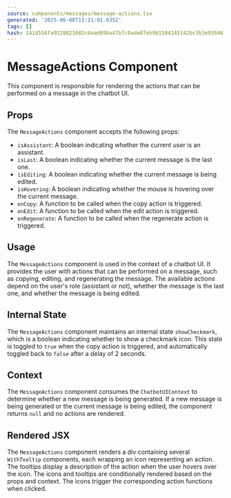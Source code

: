 ```yaml
---
source: components/messages/message-actions.tsx
generated: '2025-06-08T13:21:01.635Z'
tags: []
hash: 141d556fa9228821602c6aad89ba47b7c8ade87eb9b1504145142bc3b3e93046
---
```

# MessageActions Component

This component is responsible for rendering the actions that can be performed on a message in the chatbot UI.

## Props

The `MessageActions` component accepts the following props:

- `isAssistant`: A boolean indicating whether the current user is an assistant.
- `isLast`: A boolean indicating whether the current message is the last one.
- `isEditing`: A boolean indicating whether the current message is being edited.
- `isHovering`: A boolean indicating whether the mouse is hovering over the current message.
- `onCopy`: A function to be called when the copy action is triggered.
- `onEdit`: A function to be called when the edit action is triggered.
- `onRegenerate`: A function to be called when the regenerate action is triggered.

## Usage

The `MessageActions` component is used in the context of a chatbot UI. It provides the user with actions that can be performed on a message, such as copying, editing, and regenerating the message. The available actions depend on the user's role (assistant or not), whether the message is the last one, and whether the message is being edited.

## Internal State

The `MessageActions` component maintains an internal state `showCheckmark`, which is a boolean indicating whether to show a checkmark icon. This state is toggled to `true` when the copy action is triggered, and automatically toggled back to `false` after a delay of 2 seconds.

## Context

The `MessageActions` component consumes the `ChatbotUIContext` to determine whether a new message is being generated. If a new message is being generated or the current message is being edited, the component returns `null` and no actions are rendered.

## Rendered JSX

The `MessageActions` component renders a div containing several `WithTooltip` components, each wrapping an icon representing an action. The tooltips display a description of the action when the user hovers over the icon. The icons and tooltips are conditionally rendered based on the props and context. The icons trigger the corresponding action functions when clicked.
